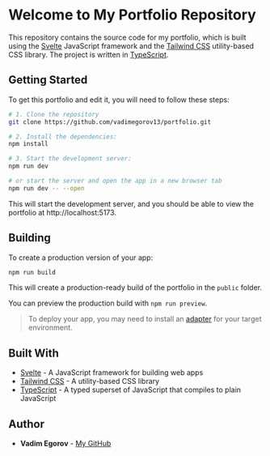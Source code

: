# Welcome to My Portfolio Repository

This repository contains the source code for my portfolio, which is built using the [Svelte](https://svelte.dev/) JavaScript framework and the [Tailwind CSS](https://tailwindcss.com/) utility-based CSS library. The project is written in [TypeScript](https://www.typescriptlang.org/).

## Getting Started

To get this portfolio and edit it, you will need to follow these steps:

```bash
# 1. Clone the repository
git clone https://github.com/vadimegorov13/portfolio.git

# 2. Install the dependencies:
npm install

# 3. Start the development server:
npm run dev

# or start the server and open the app in a new browser tab
npm run dev -- --open
```

This will start the development server, and you should be able to view the portfolio at http://localhost:5173.

## Building

To create a production version of your app:

```bash
npm run build
```

This will create a production-ready build of the portfolio in the `public` folder.

You can preview the production build with `npm run preview`.

> To deploy your app, you may need to install an [adapter](https://kit.svelte.dev/docs/adapters) for your target environment.

## Built With

- [Svelte](https://svelte.dev/) - A JavaScript framework for building web apps
- [Tailwind CSS](https://tailwindcss.com/) - A utility-based CSS library
- [TypeScript](https://www.typescriptlang.org/) - A typed superset of JavaScript that compiles to plain JavaScript

## Author

- **Vadim Egorov** - [My GitHub](https://github.com/vadimegorov13)
